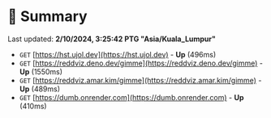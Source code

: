 # 📖 Summary
Last updated: **2/10/2024, 3:25:42 PTG "Asia/Kuala_Lumpur"**

- `GET` [https://hst.ujol.dev](https://hst.ujol.dev) - **Up** (496ms)
- `GET` [https://reddviz.deno.dev/gimme](https://reddviz.deno.dev/gimme) - **Up** (1550ms)
- `GET` [https://reddviz.amar.kim/gimme](https://reddviz.amar.kim/gimme) - **Up** (489ms)
- `GET` [https://dumb.onrender.com](https://dumb.onrender.com) - **Up** (410ms)
